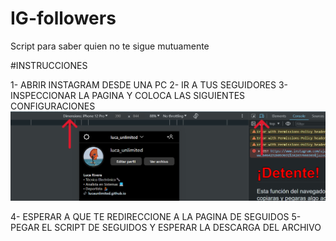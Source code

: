 # IG-followers
Script para saber quien no te sigue mutuamente


#INSTRUCCIONES

1- ABRIR INSTAGRAM DESDE UNA PC
2- IR A TUS SEGUIDORES
3- INSPECCIONAR LA PAGINA Y COLOCA LAS SIGUIENTES CONFIGURACIONES
![conf](RESPONSIVE.png)




4- ESPERAR A QUE TE REDIRECCIONE A LA PAGINA DE SEGUIDOS
5- PEGAR EL SCRIPT DE SEGUIDOS Y ESPERAR LA DESCARGA DEL ARCHIVO
